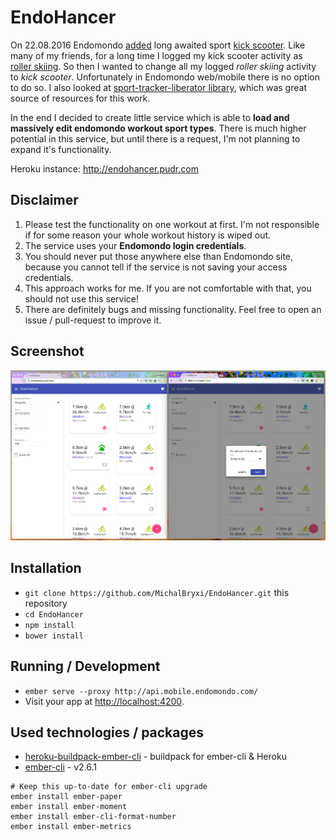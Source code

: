 # EndoHancer

On 22.08.2016 Endomondo [added](https://support.endomondo.com/hc/en-us/articles/225992148-Android-App-Update-16-8-1) long awaited sport [kick scooter](http://www.kolobezky-plzen.cz/). Like many of my friends, for a long time I logged my kick scooter activity as [roller skiing](https://en.wikipedia.org/wiki/Roller_skiing). So then I wanted to change all my logged *roller skiing* activity to *kick scooter*. Unfortunately in Endomondo web/mobile there is no option to do so. I also looked at [sport-tracker-liberator library](https://github.com/isoteemu/sports-tracker-liberator), which was great source of resources for this work.

In the end I decided to create little service which is able to **load and massively edit endomondo workout sport types**. There is much higher potential in this service, but until there is a request, I'm not planning to expand it's functionality.

Heroku instance: http://endohancer.pudr.com

## Disclaimer ##

1. Please test the functionality on one workout at first. I'm not responsible if for some reason your whole workout history is wiped out.
1. The service uses your **Endomondo login credentials**.
  1. You should never put those anywhere else than Endomondo site, because you cannot tell if the service is not saving your access credentials.
  1. This approach works for me. If you are not comfortable with that, you should not use this service!
1. There are definitely bugs and missing functionality. Feel free to open an issue / pull-request to improve it.

## Screenshot ##

![ScreenShot](doc/screenshot.png)

## Installation

* `git clone https://github.com/MichalBryxi/EndoHancer.git` this repository
* `cd EndoHancer`
* `npm install`
* `bower install`

## Running / Development

* `ember serve --proxy http://api.mobile.endomondo.com/`
* Visit your app at [http://localhost:4200](http://localhost:4200).

## Used technologies / packages

 * [heroku-buildpack-ember-cli](https://github.com/tonycoco/heroku-buildpack-ember-cli) - buildpack for ember-cli & Heroku
 * [ember-cli](https://ember-cli.com/) - v2.6.1
```
# Keep this up-to-date for ember-cli upgrade
ember install ember-paper
ember install ember-moment
ember install ember-cli-format-number
ember install ember-metrics
```

